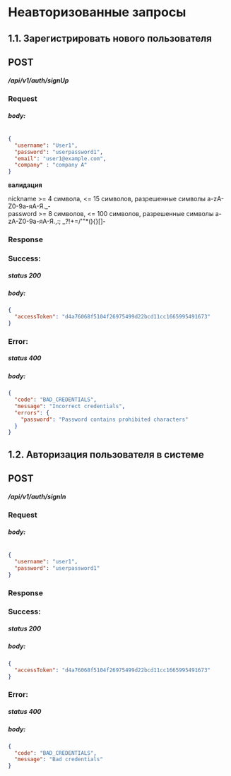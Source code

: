 # Неавторизованные запросы

## 1.1. Зарегистрировать нового пользователя 

## POST
#####  /api/v1/auth/signUp
### Request
##### body:

```json

{
  "username": "User1",
  "password": "userpassword1",
  "email": "user1@example.com",
  "company" : "company A"
}
```
**валидация**

nickname >= 4 символа, <= 15 символов, разрешенные символы a-zA-Z0-9а-яА-Я._-<br/>
password >= 8 символов, <= 100 символов, разрешенные символы a-zA-Z0-9а-яА-Я.,:; _?!+=/'\"*(){}[]-

### Response

### Success:
##### status 200
##### body:

```json
{
  "accessToken": "d4a76068f5104f26975499d22bcd11cc1665995491673"
}
```

### Error:
##### status 400
##### body:

```json
{
  "code": "BAD_CREDENTIALS",
  "message": "Incorrect credentials",
  "errors": {
    "password": "Password contains prohibited characters"
  }
}
```

## 1.2. Авторизация пользователя в системе

## POST
#####  /api/v1/auth/signIn
### Request
##### body:

```json

{
  "username": "user1",
  "password": "userpassword1"
}
```

### Response

### Success:
##### status 200
##### body:

```json
{
  "accessToken": "d4a76068f5104f26975499d22bcd11cc1665995491673"
}
```

### Error:
##### status 400
##### body:

```json
{
  "code": "BAD_CREDENTIALS",
  "message": "Bad credentials"
}
```